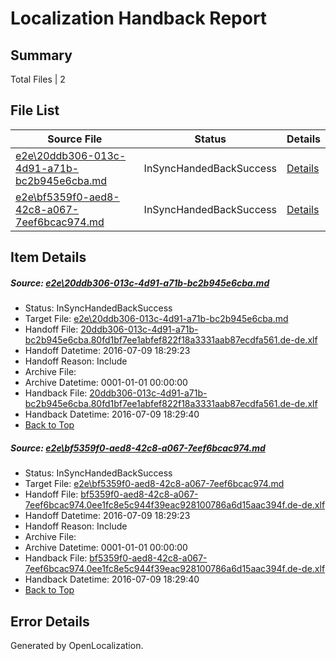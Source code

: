 # <a name='report-top'></a> Localization Handback Report

## Summary
 Total Files | 2

## File List
 Source File | Status | Details 
 ----------- | ------ | ------- 
 [e2e\20ddb306-013c-4d91-a71b-bc2b945e6cba.md](https://github.com/OpenLocalizationTestOrg/oltest/blob/68754c8fb680c4139c60aa418712f908cebec298/e2e/20ddb306-013c-4d91-a71b-bc2b945e6cba.md) | InSyncHandedBackSuccess | [Details](#3c140d0180e01b62d2ea675f650ce264f7738baa2)
 [e2e\bf5359f0-aed8-42c8-a067-7eef6bcac974.md](https://github.com/OpenLocalizationTestOrg/oltest/blob/68754c8fb680c4139c60aa418712f908cebec298/e2e/bf5359f0-aed8-42c8-a067-7eef6bcac974.md) | InSyncHandedBackSuccess | [Details](#f6a31c6a48741bb3d67f7a9e1fde5a2420c19fb23)

## Item Details
##### <a name='3c140d0180e01b62d2ea675f650ce264f7738baa2'></a> Source: [e2e\20ddb306-013c-4d91-a71b-bc2b945e6cba.md](https://github.com/OpenLocalizationTestOrg/oltest/blob/68754c8fb680c4139c60aa418712f908cebec298/e2e/20ddb306-013c-4d91-a71b-bc2b945e6cba.md)
* Status: InSyncHandedBackSuccess
* Target File: [e2e\20ddb306-013c-4d91-a71b-bc2b945e6cba.md](https://github.com/OpenLocalizationTestOrg/oltest-dede-fly/blob/821718d415105f3e46782c9782adb55b478c94c0/e2e/20ddb306-013c-4d91-a71b-bc2b945e6cba.md)
* Handoff File: [20ddb306-013c-4d91-a71b-bc2b945e6cba.80fd1bf7ee1abfef822f18a3331aab87ecdfa561.de-de.xlf](https://github.com/OpenLocalizationTestOrg/olhandoff-e2e/blob/e4c4c839787e5d28d18d7400c5cd722b932d30a6/ol-handoff/OpenLocalizationTestOrg/oltest-dede-fly/ci/ht/20ddb306-013c-4d91-a71b-bc2b945e6cba.80fd1bf7ee1abfef822f18a3331aab87ecdfa561.de-de.xlf)
* Handoff Datetime: 2016-07-09 18:29:23
* Handoff Reason: Include
* Archive File: 
* Archive Datetime: 0001-01-01 00:00:00
* Handback File: [20ddb306-013c-4d91-a71b-bc2b945e6cba.80fd1bf7ee1abfef822f18a3331aab87ecdfa561.de-de.xlf](https://github.com/OpenLocalizationTestOrg/olhandback-e2e/blob/ad0f7503ffc3840494c2ff0157c003340102543d/ol-handback/OpenLocalizationTestOrg/oltest-dede-fly/ci/ht/20ddb306-013c-4d91-a71b-bc2b945e6cba.80fd1bf7ee1abfef822f18a3331aab87ecdfa561.de-de.xlf)
* Handback Datetime: 2016-07-09 18:29:40
* [Back to Top](#report-top)

##### <a name='f6a31c6a48741bb3d67f7a9e1fde5a2420c19fb23'></a> Source: [e2e\bf5359f0-aed8-42c8-a067-7eef6bcac974.md](https://github.com/OpenLocalizationTestOrg/oltest/blob/68754c8fb680c4139c60aa418712f908cebec298/e2e/bf5359f0-aed8-42c8-a067-7eef6bcac974.md)
* Status: InSyncHandedBackSuccess
* Target File: [e2e\bf5359f0-aed8-42c8-a067-7eef6bcac974.md](https://github.com/OpenLocalizationTestOrg/oltest-dede-fly/blob/821718d415105f3e46782c9782adb55b478c94c0/e2e/bf5359f0-aed8-42c8-a067-7eef6bcac974.md)
* Handoff File: [bf5359f0-aed8-42c8-a067-7eef6bcac974.0ee1fc8e5c944f39eac928100786a6d15aac394f.de-de.xlf](https://github.com/OpenLocalizationTestOrg/olhandoff-e2e/blob/e4c4c839787e5d28d18d7400c5cd722b932d30a6/ol-handoff/OpenLocalizationTestOrg/oltest-dede-fly/ci/ht/bf5359f0-aed8-42c8-a067-7eef6bcac974.0ee1fc8e5c944f39eac928100786a6d15aac394f.de-de.xlf)
* Handoff Datetime: 2016-07-09 18:29:23
* Handoff Reason: Include
* Archive File: 
* Archive Datetime: 0001-01-01 00:00:00
* Handback File: [bf5359f0-aed8-42c8-a067-7eef6bcac974.0ee1fc8e5c944f39eac928100786a6d15aac394f.de-de.xlf](https://github.com/OpenLocalizationTestOrg/olhandback-e2e/blob/ad0f7503ffc3840494c2ff0157c003340102543d/ol-handback/OpenLocalizationTestOrg/oltest-dede-fly/ci/ht/bf5359f0-aed8-42c8-a067-7eef6bcac974.0ee1fc8e5c944f39eac928100786a6d15aac394f.de-de.xlf)
* Handback Datetime: 2016-07-09 18:29:40
* [Back to Top](#report-top)


## Error Details

Generated by OpenLocalization.
